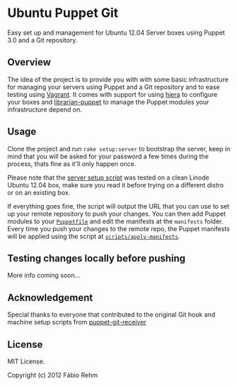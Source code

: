# Ubuntu Puppet Git

Easy set up and management for Ubuntu 12.04 Server boxes using Puppet 3.0 and
a Git repository.


## Overview

The idea of the project is to provide you with with some basic infrastructure
for managing your servers using Puppet and a Git repository and to ease testing
using [Vagrant](http://vagrantup.com/). It comes with support for using
[hiera](http://projects.puppetlabs.com/projects/hiera) to configure your boxes
and [librarian-puppet](http://librarian-puppet.com) to manage the Puppet
modules your infrastructure depend on.


## Usage

Clone the project and run `rake setup:server` to bootstrap the server, keep in mind
that you will be asked for your password a few times during the process, thats fine
as it'll only happen once.

Please note that the
[server setup script](https://github.com/fgrehm/ubuntu-puppet-git/blob/master/scripts/server-setup)
was tested on a clean Linode Ubuntu 12.04 box, make sure you read it before trying
on a different distro or on an existing box.

If everything goes fine, the script will output the URL that you can use to set up
your remote repository to push your changes. You can then add Puppet modules to your
[`Puppetfile`](https://github.com/fgrehm/ubuntu-puppet-git/blob/master/Puppetfile)
and edit the manifests at the `manifests` folder. Every time you push your changes
to the remote repo, the Puppet manifests will be applied using the script at
[`scripts/apply-manifests`](https://github.com/fgrehm/ubuntu-puppet-git/blob/master/scripts/apply-manifests).


## Testing changes locally before pushing

More info coming soon...


## Acknowledgement

Special thanks to everyone that contributed to the original Git hook and machine
setup scripts from [puppet-git-receiver](https://github.com/brightbox/puppet-git-receiver)


## License ##

MIT License.

Copyright (c) 2012 Fábio Rehm
